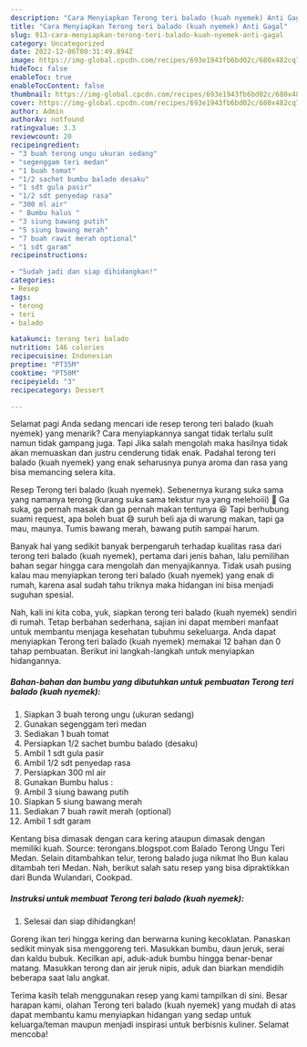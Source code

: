 ```yaml
---
description: "Cara Menyiapkan Terong teri balado (kuah nyemek) Anti Gagal"
title: "Cara Menyiapkan Terong teri balado (kuah nyemek) Anti Gagal"
slug: 913-cara-menyiapkan-terong-teri-balado-kuah-nyemek-anti-gagal
category: Uncategorized
date: 2022-12-06T00:31:49.894Z
image: https://img-global.cpcdn.com/recipes/693e1943fb6bd02c/680x482cq70/terong-teri-balado-kuah-nyemek-foto-resep-utama.jpg
hideToc: false
enableToc: true
enableTocContent: false
thumbnail: https://img-global.cpcdn.com/recipes/693e1943fb6bd02c/680x482cq70/terong-teri-balado-kuah-nyemek-foto-resep-utama.jpg
cover: https://img-global.cpcdn.com/recipes/693e1943fb6bd02c/680x482cq70/terong-teri-balado-kuah-nyemek-foto-resep-utama.jpg
author: Admin
authorAv: notfound
ratingvalue: 3.3
reviewcount: 20
recipeingredient:
- "3 buah terong ungu ukuran sedang"
- "segenggam teri medan"
- "1 buah tomat"
- "1/2 sachet bumbu balado desaku"
- "1 sdt gula pasir"
- "1/2 sdt penyedap rasa"
- "300 ml air"
- " Bumbu halus "
- "3 siung bawang putih"
- "5 siung bawang merah"
- "7 buah rawit merah optional"
- "1 sdt garam"
recipeinstructions:

- "Sudah jadi dan siap dihidangkan!"
categories:
- Resep
tags:
- terong
- teri
- balado

katakunci: terong teri balado 
nutrition: 146 calories
recipecuisine: Indonesian
preptime: "PT35M"
cooktime: "PT50M"
recipeyield: "3"
recipecategory: Dessert

---
```



Selamat pagi Anda sedang mencari ide resep terong teri balado (kuah nyemek) yang menarik? Cara menyiapkannya sangat tidak terlalu sulit namun tidak gampang juga. Tapi Jika salah mengolah maka hasilnya tidak akan memuaskan dan justru cenderung tidak enak. Padahal terong teri balado (kuah nyemek) yang enak seharusnya punya aroma dan rasa yang bisa memancing selera kita.


Resep Terong teri balado (kuah nyemek). Sebenernya kurang suka sama yang namanya terong (kurang suka sama tekstur nya yang melehoiii) 🙈 Ga suka, ga pernah masak dan ga pernah makan tentunya 😆 Tapi berhubung suami request, apa boleh buat 😅 suruh beli aja di warung makan, tapi ga mau, maunya. Tumis bawang merah, bawang putih sampai harum.

Banyak hal yang sedikit banyak berpengaruh terhadap kualitas rasa dari terong teri balado (kuah nyemek), pertama dari jenis bahan, lalu pemilihan bahan segar hingga cara mengolah dan menyajikannya. Tidak usah pusing kalau mau menyiapkan terong teri balado (kuah nyemek) yang enak di rumah, karena asal sudah tahu triknya maka hidangan ini bisa menjadi suguhan spesial.


Nah, kali ini kita coba, yuk, siapkan terong teri balado (kuah nyemek) sendiri di rumah. Tetap berbahan sederhana, sajian ini dapat memberi manfaat untuk membantu menjaga kesehatan tubuhmu sekeluarga. Anda dapat menyiapkan Terong teri balado (kuah nyemek) memakai 12 bahan dan 0 tahap pembuatan. Berikut ini langkah-langkah untuk menyiapkan hidangannya.

<!--inarticleads1-->

##### Bahan-bahan dan bumbu yang dibutuhkan untuk pembuatan Terong teri balado (kuah nyemek):

1. Siapkan 3 buah terong ungu (ukuran sedang)
1. Gunakan segenggam teri medan
1. Sediakan 1 buah tomat
1. Persiapkan 1/2 sachet bumbu balado (desaku)
1. Ambil 1 sdt gula pasir
1. Ambil 1/2 sdt penyedap rasa
1. Persiapkan 300 ml air
1. Gunakan  Bumbu halus :
1. Ambil 3 siung bawang putih
1. Siapkan 5 siung bawang merah
1. Sediakan 7 buah rawit merah (optional)
1. Ambil 1 sdt garam


Kentang bisa dimasak dengan cara kering ataupun dimasak dengan memiliki kuah. Source: terongans.blogspot.com Balado Terong Ungu Teri Medan. Selain ditambahkan telur, terong balado juga nikmat lho Bun kalau ditambah teri Medan. Nah, berikut salah satu resep yang bisa dipraktikkan dari Bunda Wulandari, Cookpad. 

<!--inarticleads2-->

##### Instruksi untuk membuat Terong teri balado (kuah nyemek):


1. Selesai dan siap dihidangkan!

Goreng ikan teri hingga kering dan berwarna kuning kecoklatan. Panaskan sedikit minyak sisa menggoreng teri. Masukkan bumbu, daun jeruk, serai dan kaldu bubuk. Kecilkan api, aduk-aduk bumbu hingga benar-benar matang. Masukkan terong dan air jeruk nipis, aduk dan biarkan mendidih beberapa saat lalu angkat. 

Terima kasih telah menggunakan resep yang kami tampilkan di sini. Besar harapan kami, olahan Terong teri balado (kuah nyemek) yang mudah di atas dapat membantu kamu menyiapkan hidangan yang sedap untuk keluarga/teman maupun menjadi inspirasi untuk berbisnis kuliner. Selamat mencoba!

